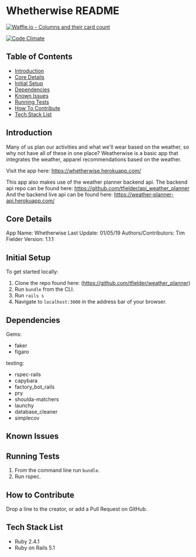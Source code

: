# Whetherwise README
[![Waffle.io - Columns and their card count](https://badge.waffle.io/tfielder/api_weather_planner.svg?columns=all)](https://waffle.io/tfielder/api_weather_planner)

[![Code Climate](https://codeclimate.com/github/codeclimate/codeclimate/badges/gpa.svg)](https://codeclimate.com/github/tfielder/api_weather_planner)
## Table of Contents

* [Introduction](#introduction)
* [Core Details](#core-details)
* [Initial Setup](#initial-setup)
* [Dependencies](#dependencies)
* [Known Issues](#known-issues)
* [Running Tests](#running-tests)
* [How To Contribute](#how-to-contribute)
* [Tech Stack List](#tech-stack-list)

## <a name="introduction"></a>Introduction
  Many of us plan our activities and what we'll wear based on the weather, so why not have all of these in one place? Weatherwise is a basic app that integrates the weather, apparel recommendations based on the weather.

  Visit the app here: https://whetherwise.herokuapp.com/

  This app also makes use of the weather planner backend api.
  The backend api repo can be found here: https://github.com/tfielder/api_weather_planner
  And the backend live api can be found here: https://weather-planner-api.herokuapp.com/

## <a name="core-details"></a>Core Details
  App Name: Whetherwise
  Last Update: 01/05/19
  Authors/Contributors: Tim Fielder
  Version: 1.1.1

## <a name="initial-setup"></a>Initial Setup
  To get started locally:
  1. Clone the repo found here: (https://github.com/tfielder/weather_planner)
  2. Run `bundle` from the CLI.
  3. Run `rails s`
  4. Navigate to `localhost:3000` in the address bar of your browser.

## <a name="dependencies"></a>Dependencies
Gems:
* faker
* figaro

testing:
* rspec-rails
* capybara
* factory_bot_rails
* pry
* shoulda-matchers
* launchy
* database_cleaner
* simplecov

## <a name="known-issues"></a>Known Issues

## <a name="running-tests"></a>Running Tests
1. From the command line run `bundle`.
2. Run rspec.

## <a name="how-to-contribute"></a>How to Contribute
  Drop a line to the creator, or add a Pull Request on GitHub.

## <a name="tech-stack-list"></a>Tech Stack List
* Ruby 2.4.1
* Ruby on Rails 5.1
